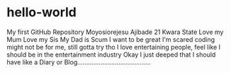 # hello-world
My first GitHub Repository
Moyosiorejesu Ajibade
21
Kwara State
Love my Mum
Love my Sis
My Dad is Scum
I want to be great
I'm scared coding might not be for me, still gotta try tho
I love entertaining people, feel like I should be in the entertainment industry
Okay I just deeped that I should have like a Diary or Blog.........................................
